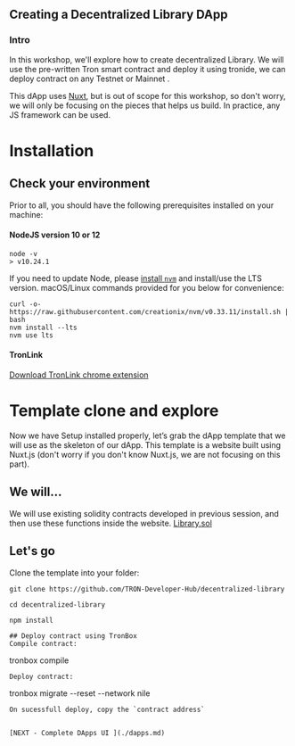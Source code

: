 ## Creating a Decentralized Library DApp
### Intro
In this workshop, we'll explore how to create decentralized Library. We will use the pre-written Tron smart contract and deploy it using tronide, we can deploy contract on any Testnet or Mainnet .

This dApp uses [Nuxt](https://nuxtjs.org/), but is out of scope for this workshop, so don't worry, we will only be focusing on the pieces that helps us build. In practice, any JS framework can be used.


# Installation
## Check your environment
Prior to all, you should have the following prerequisites installed on your machine:
#### NodeJS version 10 or 12
```
node -v
> v10.24.1
```
If you need to update Node, please [install `nvm`](https://github.com/creationix/nvm#installation) and install/use the LTS version. macOS/Linux commands provided for you below for convenience:
```
curl -o- https://raw.githubusercontent.com/creationix/nvm/v0.33.11/install.sh | bash
nvm install --lts
nvm use lts
```
#### TronLink

[Download TronLink chrome extension](https://www.tronlink.org/)


# Template clone and explore
Now we have Setup installed properly, let’s grab the dApp template that we will use as the skeleton of our dApp. This template is a website built using Nuxt.js (don't worry if you don't know Nuxt.js, we are not focusing on this part).

## We will...
We will use existing solidity contracts developed in previous session, and then use these functions inside the website.
[Library.sol](./contracts/Library.sol)

## Let's go

Clone the template into your folder:
```
git clone https://github.com/TRON-Developer-Hub/decentralized-library

cd decentralized-library

npm install

## Deploy contract using TronBox
Compile contract:
```
tronbox compile
```
Deploy contract:
```
tronbox migrate --reset --network nile
```
On sucessfull deploy, copy the `contract address`


[NEXT - Complete DApps UI ](./dapps.md)
